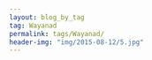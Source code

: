 ```yaml
---
layout: blog_by_tag
tag: Wayanad
permalink: tags/Wayanad/
header-img: "img/2015-08-12/5.jpg"
---
```

